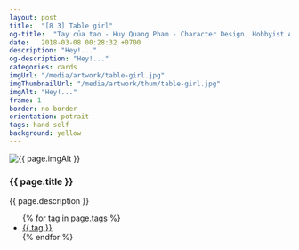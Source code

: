 ```yaml
---
layout: post
title:  "[8 3] Table girl"
og-title:  "Tay của tao - Huy Quang Pham - Character Design, Hobbyist Artist"
date:   2018-03-08 00:28:32 +0700
description: "Hey!..."
og-description: "Hey!..."
categories: cards
imgUrl: "/media/artwork/table-girl.jpg"
imgThumbnailUrl: "/media/artwork/thum/table-girl.jpg"
imgAlt: "Hey!..."
frame: 1
border: no-border
orientation: potrait
tags: hand self
background: yellow
---
```

<article class="content">
  <div class="wrapper wrapper-img">
    <img id="c" class="pic {{ if page.frame }} {{ "pic-frame" }} {{ endif }}" src="{{ page.imgUrl | absolute_url }}" alt="{{ page.imgAlt }}" style="background-color: {{ page.background }}" />
  </div>
  <h3 class="title">{{ page.title }}</h3>
  <p class="des">{{ page.description }}</p>
  <ul class="tags">
    {% for tag in page.tags %}
      <li><a href="#">{{ tag }}</a></li>
    {% endfor %}
  </ul>
</article>
